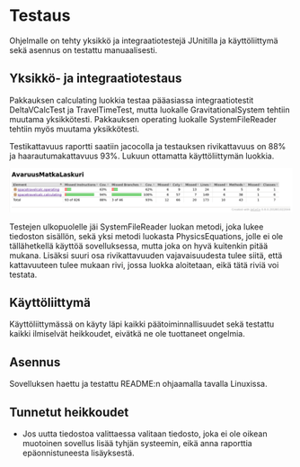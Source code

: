 # Testaus

Ohjelmalle on tehty yksikkö ja integraatiotestejä JUnitilla ja käyttöliittymä sekä asennus on testattu manuaalisesti.

## Yksikkö- ja integraatiotestaus

Pakkauksen calculating luokkia testaa pääasiassa integraatiotestit DeltaVCalcTest ja TravelTimeTest, mutta luokalle GravitationalSystem tehtiin muutama yksikkötesti. Pakkauksen operating luokalle SystemFileReader tehtiin myös muutama yksikkötesti.

Testikattavuus raportti saatiin jacocolla ja testauksen rivikattavuus on 88% ja haarautumakattavuus 93%. Lukuun ottamatta käyttöliittymän luokkia.

![Testikattavuus](https://github.com/aoskarih/ot_harjoitustyo/blob/master/docs/TestiKattavuus.png)

Testejen ulkopuolelle jäi SystemFileReader luokan metodi, joka lukee tiedoston sisällön, sekä yksi metodi luokasta PhysicsEquations, jolle ei ole tällähetkellä käyttöä sovelluksessa, mutta joka on hyvä kuitenkin pitää mukana. Lisäksi suuri osa rivikattavuuden vajavaisuudesta tulee siitä, että kattavuuteen tulee mukaan rivi, jossa luokka aloitetaan, eikä tätä riviä voi testata.

## Käyttöliittymä

Käyttöliittymässä on käyty läpi kaikki päätoiminnallisuudet sekä testattu kaikki ilmiselvät heikkoudet, eivätkä ne ole tuottaneet ongelmia.

## Asennus

Sovelluksen haettu ja testattu README:n ohjaamalla tavalla Linuxissa.

## Tunnetut heikkoudet

- Jos uutta tiedostoa valittaessa valitaan tiedosto, joka ei ole oikean muotoinen sovellus lisää tyhjän systeemin, eikä anna raporttia epäonnistuneesta lisäyksestä.
